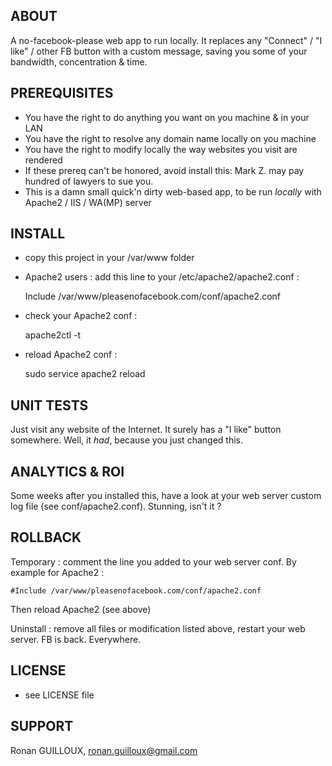 ABOUT
-----

A no-facebook-please web app to run locally.
It replaces any "Connect" / "I like" / other FB button with a custom message,
saving you some of your bandwidth, concentration & time.


PREREQUISITES
-------------

* You have the right to do anything you want on you machine & in your LAN
* You have the right to resolve any domain name locally on you machine
* You have the right to modify locally the way websites you visit are rendered
* If these prereq can't be honored, avoid install this: Mark Z. may pay hundred of lawyers to sue you.
* This is a damn small quick'n dirty web-based app, to be run *locally* with Apache2 / IIS / WA(MP) server


INSTALL
-------

* copy this project in your /var/www folder
* Apache2 users : add this line to your /etc/apache2/apache2.conf :

    Include /var/www/pleasenofacebook.com/conf/apache2.conf

* check your Apache2 conf :

    apache2ctl -t

* reload Apache2 conf :

    sudo service apache2 reload


UNIT TESTS
----------

Just visit any website of the Internet. It surely has a "I like" button somewhere.
Well, it *had*, because you just changed this.


ANALYTICS & ROI
---------------

Some weeks after you installed this, have a look at your web server custom log file (see conf/apache2.conf).
Stunning, isn't it ?


ROLLBACK
--------

Temporary : comment the line you added to your web server conf. By example for Apache2 :

    #Include /var/www/pleasenofacebook.com/conf/apache2.conf

Then reload Apache2 (see above)

Uninstall : remove all files or modification listed above, restart your web server. FB is back. Everywhere.


LICENSE
-------

* see LICENSE file


SUPPORT
-------

Ronan GUILLOUX, ronan.guilloux@gmail.com

